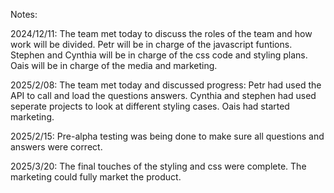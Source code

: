 Notes:

2024/12/11:
The team met today to discuss the roles of the team and how work will be divided.
Petr will be in charge of the javascript funtions.
Stephen and Cynthia will be in charge of the css code and styling plans.
Oais will be in charge of the media and marketing.

2025/2/08:
The team met today and discussed progress: Petr had used the API to call and load the questions answers.
Cynthia and stephen had used seperate projects to look at different styling cases.
Oais had started marketing.

2025/2/15:
Pre-alpha testing was being done to make sure all questions and answers were correct.

2025/3/20:
The final touches of the styling and css were complete.
The marketing could fully market the product.
